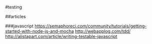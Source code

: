 #testing


##articles

###javascript
https://semaphoreci.com/community/tutorials/getting-started-with-node-js-and-mocha
http://webapplog.com/tdd/
http://alistapart.com/article/writing-testable-javascript
